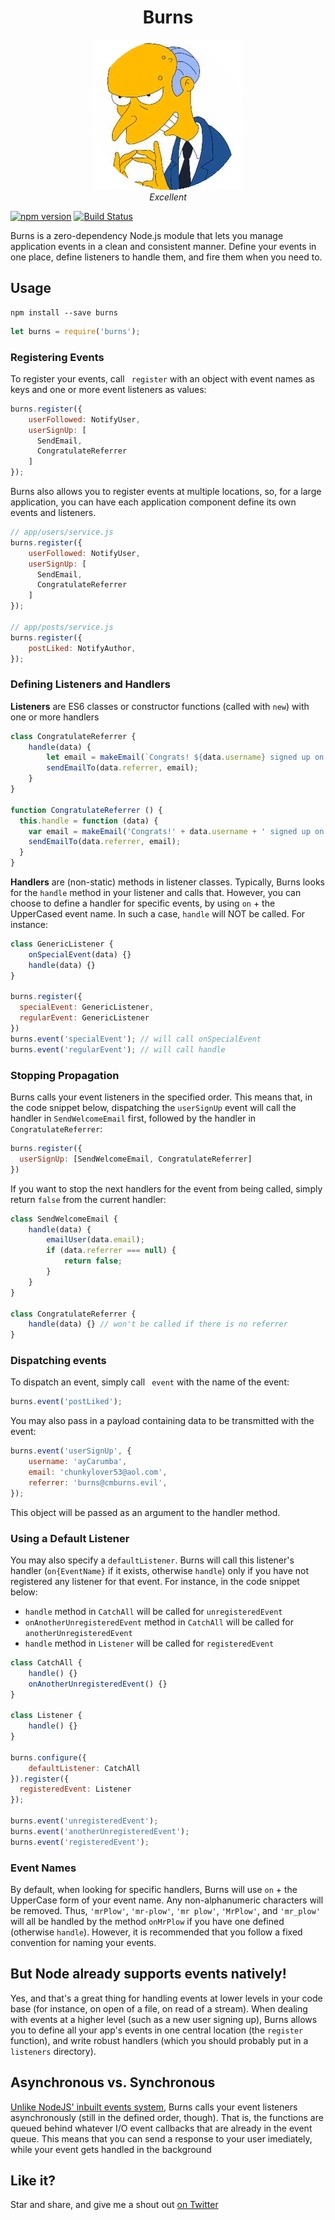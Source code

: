 <h1 align="center">Burns</h1>

<p align="center">
  <img src="burns.gif"><br>
  <em>Excellent</em>
</p>

[![npm version](https://badge.fury.io/js/burns.svg)](https://badge.fury.io/js/burns)
[![Build Status](https://travis-ci.org/shalvah/burns.svg?branch=master)](https://travis-ci.org/shalvah/burns)

Burns is a zero-dependency Node.js module that lets you manage application events in a clean and consistent manner. Define your events in one place, define listeners to handle them, and fire them when you need to.

## Usage
```
npm install --save burns
```

```js
let burns = require('burns');
```

### Registering Events
To register your events, call ` register` with an object with event names as keys and one or more event listeners as values:

```js
burns.register({
    userFollowed: NotifyUser,
    userSignUp: [
      SendEmail,
      CongratulateReferrer
    ]
});
```

Burns also allows you to register events at multiple locations, so, for a large application, you can have each application component define its own events and listeners.

```js
// app/users/service.js
burns.register({
    userFollowed: NotifyUser,
    userSignUp: [
      SendEmail,
      CongratulateReferrer
    ]
});

// app/posts/service.js
burns.register({
    postLiked: NotifyAuthor,
});
```

### Defining Listeners and Handlers
**Listeners** are ES6 classes or constructor functions (called with `new`) with one or more handlers

```js
class CongratulateReferrer {
    handle(data) {
        let email = makeEmail(`Congrats! ${data.username} signed up on your recommendation!`);
        sendEmailTo(data.referrer, email);
    }
}

function CongratulateReferrer () {
  this.handle = function (data) {
    var email = makeEmail('Congrats!' + data.username + ' signed up on your recommendation!');
    sendEmailTo(data.referrer, email);
  }
}
```

**Handlers** are (non-static) methods in listener classes. Typically, Burns looks for the `handle` method in your listener and calls that. However, you can choose to define a handler for specific events, by using `on` + the UpperCased event name. In such a case, `handle` will NOT be called. For instance:


```js
class GenericListener {
    onSpecialEvent(data) {}
    handle(data) {}
}

burns.register({
  specialEvent: GenericListener,
  regularEvent: GenericListener
})
burns.event('specialEvent'); // will call onSpecialEvent
burns.event('regularEvent'); // will call handle
````

### Stopping Propagation
Burns calls your event listeners in the specified order. This means that, in the code snippet below, dispatching the `userSignUp` event will call the handler in `SendWelcomeEmail` first, followed by the handler in `CongratulateReferrer`: 

```js
burns.register({
  userSignUp: [SendWelcomeEmail, CongratulateReferrer]
})
```

If you want to stop the next handlers for the event from being called, simply return `false` from the current handler:

```js
class SendWelcomeEmail {
    handle(data) {
        emailUser(data.email);
        if (data.referrer === null) {
            return false;
        }
    }
}

class CongratulateReferrer {
    handle(data) {} // won't be called if there is no referrer
}

```

### Dispatching events
To dispatch an event, simply call ` event` with the name of the event:

```js
burns.event('postLiked');
```

You may also pass in a payload containing data to be transmitted with the event:

```js
burns.event('userSignUp', {
    username: 'ayCarumba',
    email: 'chunkylover53@aol.com',
    referrer: 'burns@cmburns.evil',
});
```
This object will be passed as an argument to the handler method.

### Using a Default Listener
You may also specify a `defaultListener`. Burns will call this listener's handler (`on{EventName}` if it exists, otherwise `handle`) only if you have not registered any listener for that event. For instance, in the code snippet below:
 - `handle` method in `CatchAll` will be called for `unregisteredEvent`
  - `onAnotherUnregisteredEvent` method in `CatchAll` will be called for `anotherUnregisteredEvent`
 - `handle` method in `Listener` will be called for `registeredEvent`

```js
class CatchAll {
    handle() {}
    onAnotherUnregisteredEvent() {}
}

class Listener {
    handle() {}
}

burns.configure({
    defaultListener: CatchAll
}).register({
  registeredEvent: Listener
});

burns.event('unregisteredEvent');
burns.event('anotherUnregisteredEvent');
burns.event('registeredEvent');
```

### Event Names
By default, when looking for specific handlers, Burns will use `on` + the UpperCase form of your event name. Any non-alphanumeric characters will be removed. Thus, `'mrPlow'`, `'mr-plow'`, `'mr plow'`, `'MrPlow'`, and `'mr_plow'` will all be handled by the method `onMrPlow` if you have one defined (otherwise `handle`). However, it is recommended that you follow a fixed convention for naming your events.

## But Node already supports events natively!
Yes, and that's a great thing for handling events at lower levels in your code base (for instance, on open of a file, on read of a stream). When dealing with events at a higher level (such as a new user signing up), Burns allows you to define all your app's events in one central location (the `register` function), and write robust handlers (which you should probably put in a `listeners` directory).

## Asynchronous vs. Synchronous
[Unlike NodeJS' inbuilt events system](https://nodejs.org/api/events.html#events_asynchronous_vs_synchronous), Burns calls your event listeners asynchronously (still in the defined order, though). That is, the functions are queued behind whatever I/O event callbacks that are already in the event queue. This means that you can send a response to your user imediately, while your event gets handled in the background

## Like it?
Star and share, and give me a shout out [on Twitter](http://twitter.com/theshalvah)
